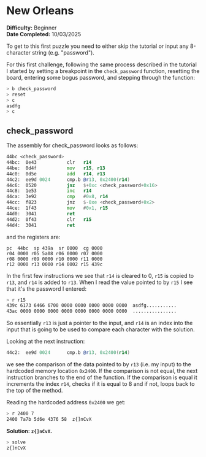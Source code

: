 # New Orleans

**Difficulty:** Beginner  
**Date Completed:** 10/03/2025

To get to this first puzzle you need to either skip the tutorial or input any 8-character string (e.g. "password").

For this first challenge, following the same process described in the tutorial I started by setting a breakpoint in the `check_password` function, resetting the board, entering some bogus password, and stepping through the function:

```sh
> b check_password
> reset
> c
asdfg
> c
```

## check_password

The assembly for check_password looks as follows: 

```asm
44bc <check_password>
44bc:  0e43           clr	r14
44be:  0d4f           mov	r15, r13
44c0:  0d5e           add	r14, r13
44c2:  ee9d 0024      cmp.b	@r13, 0x2400(r14)
44c6:  0520           jnz	$+0xc <check_password+0x16>
44c8:  1e53           inc	r14
44ca:  3e92           cmp	#0x8, r14
44cc:  f823           jnz	$-0xe <check_password+0x2>
44ce:  1f43           mov	#0x1, r15
44d0:  3041           ret
44d2:  0f43           clr	r15
44d4:  3041           ret
```

and the registers are:

```text
pc  44bc  sp 439a  sr 0000  cg 0000
r04 0000 r05 5a08 r06 0000 r07 0000 
r08 0000 r09 0000 r10 0000 r11 0000 
r12 0000 r13 0000 r14 0002 r15 439c 
```

In the first few instructions we see that `r14` is cleared to 0, `r15` is copied to `r13`, and `r14` is added to `r13`.
When I read the value pointed to by `r15` I see that it's the password I entered:

```sh
> r r15
439c 6173 6466 6700 0000 0000 0000 0000 0000  asdfg...........
43ac 0000 0000 0000 0000 0000 0000 0000 0000  ................
```

So essentially `r13` is just a pointer to the input, and  `r14` is an index into the input that is going to be used to compare each character with the solution.

Looking at the next instruction:

```asm
44c2:  ee9d 0024      cmp.b	@r13, 0x2400(r14)
```

we see the comparison of the data pointed to by `r13` (i.e. my input) to the hardcoded memory location `0x2400`. If the comparison is not equal, the next instruction branches to the end of the function. If the comparison is equal it increments the index `r14`, checks if it is equal to 8 and if not, loops back to the top of the method.

Reading the hardcoded address `0x2400` we get:

```sh
> r 2400 7
2400 7a7b 5d6e 4376 58  z{]nCvX
```

**Solution: `z{]nCvX`.**

```sh
> solve
z{]nCvX
```
